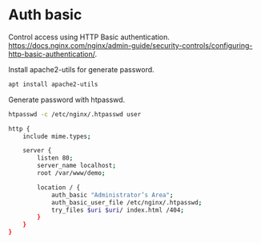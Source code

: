 # Auth basic

Control access using HTTP Basic authentication.
https://docs.nginx.com/nginx/admin-guide/security-controls/configuring-http-basic-authentication/.

Install apache2-utils for generate password.

```bash
apt install apache2-utils
```

Generate password with htpasswd.

```bash
htpasswd -c /etc/nginx/.htpasswd user
```

```bash
http {
    include mime.types;

    server {
        listen 80;
        server_name localhost;
        root /var/www/demo;

        location / {
            auth_basic "Administrator’s Area";
            auth_basic_user_file /etc/nginx/.htpasswd;
            try_files $uri $uri/ index.html /404;
        }
    }
}
```
